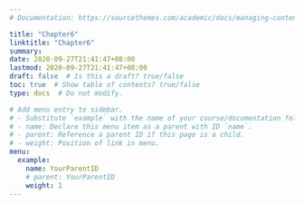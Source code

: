 ```yaml
---
# Documentation: https://sourcethemes.com/academic/docs/managing-content/

title: "Chapter6"
linktitle: "Chapter6"
summary:
date: 2020-09-27T21:41:47+08:00
lastmod: 2020-09-27T21:41:47+08:00
draft: false  # Is this a draft? true/false
toc: true  # Show table of contents? true/false
type: docs  # Do not modify.

# Add menu entry to sidebar.
# - Substitute `example` with the name of your course/documentation folder.
# - name: Declare this menu item as a parent with ID `name`.
# - parent: Reference a parent ID if this page is a child.
# - weight: Position of link in menu.
menu:
  example:
    name: YourParentID
    # parent: YourParentID
    weight: 1
---
```

